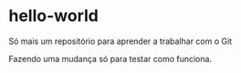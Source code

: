 # hello-world
Só mais um repositório para aprender a trabalhar com o Git

Fazendo uma mudança só para testar como funciona.

